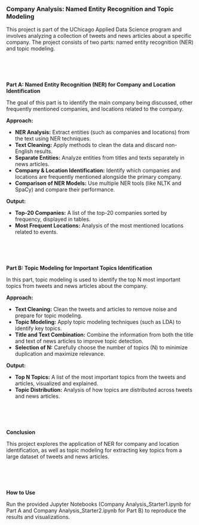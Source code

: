 ### Company Analysis: Named Entity Recognition and Topic Modeling

This project is part of the UChicago Applied Data Science program and involves analyzing a collection of tweets and news articles about a specific company. The project consists of two parts: named entity recognition (NER) and topic modeling.

<br>
<br>
<br>

**Part A: Named Entity Recognition (NER) for Company and Location Identification**

The goal of this part is to identify the main company being discussed, other frequently mentioned companies, and locations related to the company.

**Approach:**
* **NER Analysis:** Extract entities (such as companies and locations) from the text using NER techniques.
* **Text Cleaning:** Apply methods to clean the data and discard non-English results.
* **Separate Entities:** Analyze entities from titles and texts separately in news articles.
* **Company & Location Identification:** Identify which companies and locations are frequently mentioned alongside the primary company.
* **Comparison of NER Models:** Use multiple NER tools (like NLTK and SpaCy) and compare their performance.

**Output:**
* **Top-20 Companies:** A list of the top-20 companies sorted by frequency, displayed in tables.
* **Most Frequent Locations:** Analysis of the most mentioned locations related to events.
<br>
<br>
<br>

**Part B: Topic Modeling for Important Topics Identification**

In this part, topic modeling is used to identify the top N most important topics from tweets and news articles about the company.

**Approach:**
* **Text Cleaning:** Clean the tweets and articles to remove noise and prepare for topic modeling.
* **Topic Modeling:** Apply topic modeling techniques (such as LDA) to identify key topics.
* **Title and Text Combination:** Combine the information from both the title and text of news articles to improve topic detection.
* **Selection of N:** Carefully choose the number of topics (N) to minimize duplication and maximize relevance.

**Output:**
* **Top N Topics:** A list of the most important topics from the tweets and articles, visualized and explained.
* **Topic Distribution:** Analysis of how topics are distributed across tweets and news articles.

<br>
<br>
<br>

**Conclusion**

This project explores the application of NER for company and location identification, as well as topic modeling for extracting key topics from a large dataset of tweets and news articles.

<br>
<br>
<br>

**How to Use**

Run the provided Jupyter Notebooks (Company Analysis_Starter1.ipynb for Part A and Company Analysis_Starter2.ipynb for Part B) to reproduce the results and visualizations.



